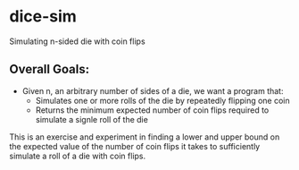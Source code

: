 # dice-sim

Simulating n-sided die with coin flips

## Overall Goals:
- Given n, an arbitrary number of sides of a die, we want a program that:
  - Simulates one or more rolls of the die by repeatedly flipping one coin
  - Returns the minimum expected number of coin flips required to simulate a signle roll of the die

This is an exercise and experiment in finding a lower and upper bound on the expected value of the number of coin flips it takes to sufficiently simulate a roll of a die with coin flips.